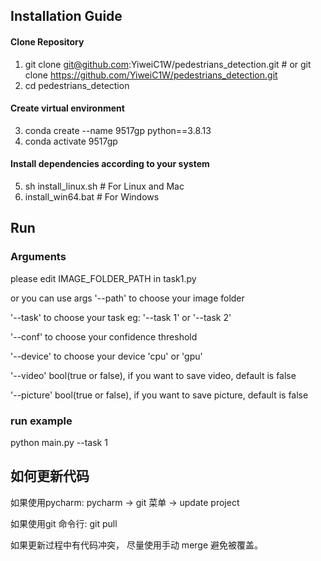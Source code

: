 ## Installation Guide 
#### Clone Repository
1. git clone git@github.com:YiweiC1W/pedestrians_detection.git # or git clone  https://github.com/YiweiC1W/pedestrians_detection.git
2. cd pedestrians_detection

#### Create virtual environment
3. conda create --name 9517gp python==3.8.13
4. conda activate 9517gp

#### Install dependencies according to your system
5. sh install_linux.sh # For Linux and Mac
6. install_win64.bat # For Windows



## Run

### Arguments

please edit IMAGE_FOLDER_PATH in task1.py

or you can use args '--path' to choose your image folder

'--task' to choose your task eg: '--task 1' or '--task 2'

'--conf' to choose your confidence threshold

'--device' to choose your device 'cpu' or 'gpu'

'--video' bool(true or false), if you want to save video, default is false

'--picture' bool(true or false), if you want to save picture, default is false



### run example
python main.py --task 1


## 如何更新代码

如果使用pycharm:  pycharm -> git 菜单 -> update project


如果使用git 命令行: git pull




如果更新过程中有代码冲突， 尽量使用手动 merge 避免被覆盖。
